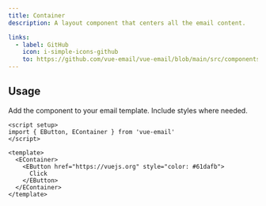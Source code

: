 ```yaml
---
title: Container
description: A layout component that centers all the email content.

links:
  - label: GitHub
    icon: i-simple-icons-github
    to: https://github.com/vue-email/vue-email/blob/main/src/components/EContainer.vue
---
```


## Usage
Add the component to your email template. Include styles where needed.

```vue
<script setup>
import { EButton, EContainer } from 'vue-email'
</script>

<template>
  <EContainer>
    <EButton href="https://vuejs.org" style="color: #61dafb">
      Click
    </EButton>
  </EContainer>
</template>
```
